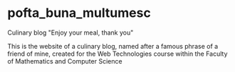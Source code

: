 # pofta_buna_multumesc

Culinary blog "Enjoy your meal, thank you"

This is the website of a culinary blog, named after a famous phrase of a friend of mine, created for the Web Technologies course within the Faculty of Mathematics and Computer Science
